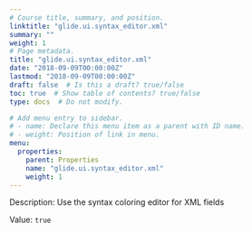 ```yaml
---
# Course title, summary, and position.
linktitle: "glide.ui.syntax_editor.xml"
summary: ""
weight: 1
# Page metadata.
title: "glide.ui.syntax_editor.xml"
date: "2018-09-09T00:00:00Z"
lastmod: "2018-09-09T00:00:00Z"
draft: false  # Is this a draft? true/false
toc: true  # Show table of contents? true/false
type: docs  # Do not modify.

# Add menu entry to sidebar.
# - name: Declare this menu item as a parent with ID name.
# - weight: Position of link in menu.
menu:
  properties:
    parent: Properties
    name: "glide.ui.syntax_editor.xml"
    weight: 1
---
```


Description: Use the syntax coloring editor for XML fields


Value: `true`
